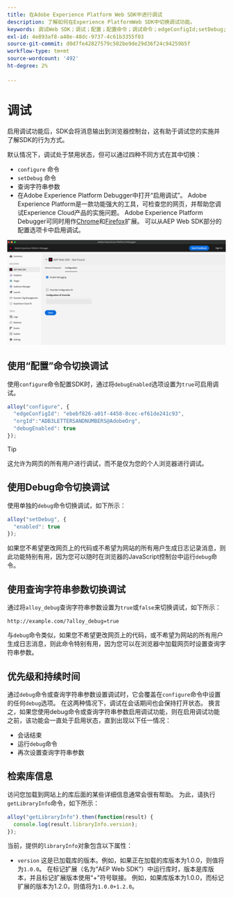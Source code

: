 ```yaml
---
title: 在Adobe Experience Platform Web SDK中进行调试
description: 了解如何在Experience PlatformWeb SDK中切换调试功能。
keywords: 调试Web SDK；调试；配置；配置命令；调试命令；edgeConfigId;setDebug;debugEnabled；调试；
exl-id: 4e893af8-a48e-48dc-9737-4c61b3355f03
source-git-commit: d0d7fe42827579c502be9de29d36f24c94259b5f
workflow-type: tm+mt
source-wordcount: '492'
ht-degree: 2%

---
```


# 调试

启用调试功能后，SDK会将消息输出到浏览器控制台，这有助于调试您的实施并了解SDK的行为方式。

默认情况下，调试处于禁用状态，但可以通过四种不同方式在其中切换：

* `configure` 命令
* `setDebug` 命令
* 查询字符串参数
* 在Adobe Experience Platform Debugger中打开“启用调试”。 Adobe Experience Platform是一款功能强大的工具，可检查您的网页，并帮助您调试Experience Cloud产品的实施问题。 Adobe Experience Platform Debugger可同时用作[Chrome](https://chrome.google.com/webstore/detail/adobe-experience-platform/bfnnokhpnncpkdmbokanobigaccjkpob)和[Firefox](https://addons.mozilla.org/zh-CN/firefox/addon/adobe-experience-platform-dbg/)扩展。 可以从AEP Web SDK部分的配置选项卡中启用调试。

![](../images/enable-debugging.png)

## 使用“配置”命令切换调试

使用`configure`命令配置SDK时，通过将`debugEnabled`选项设置为`true`可启用调试。

```javascript
alloy("configure", {
  "edgeConfigId": "ebebf826-a01f-4458-8cec-ef61de241c93",
  "orgId":"ADB3LETTERSANDNUMBERS@AdobeOrg",
  "debugEnabled": true
});
```

>[!TIP]
>
>这允许为网页的所有用户进行调试，而不是仅为您的个人浏览器进行调试。

## 使用Debug命令切换调试

使用单独的`debug`命令切换调试，如下所示：

```javascript
alloy("setDebug", {
  "enabled": true
});
```

如果您不希望更改网页上的代码或不希望为网站的所有用户生成日志记录消息，则此功能特别有用，因为您可以随时在浏览器的JavaScript控制台中运行`debug`命令。

## 使用查询字符串参数切换调试

通过将`alloy_debug`查询字符串参数设置为`true`或`false`来切换调试，如下所示：

```HTTP
http://example.com/?alloy_debug=true
```

与`debug`命令类似，如果您不希望更改网页上的代码，或不希望为网站的所有用户生成日志消息，则此命令特别有用，因为您可以在浏览器中加载网页时设置查询字符串参数。

## 优先级和持续时间

通过`debug`命令或查询字符串参数设置调试时，它会覆盖在`configure`命令中设置的任何`debug`选项。 在这两种情况下，调试在会话期间也会保持打开状态。 换言之，如果您使用debug命令或查询字符串参数启用调试功能，则在启用调试功能之前，该功能会一直处于启用状态，直到出现以下任一情况：

* 会话结束
* 运行`debug`命令
* 再次设置查询字符串参数

## 检索库信息

访问您加载到网站上的库后面的某些详细信息通常会很有帮助。 为此，请执行`getLibraryInfo`命令，如下所示：

```js
alloy("getLibraryInfo").then(function(result) {
  console.log(result.libraryInfo.version);
});
```

当前，提供的`libraryInfo`对象包含以下属性：

* `version` 这是已加载库的版本。例如，如果正在加载的库版本为1.0.0，则值将为`1.0.0`。 在标记扩展（名为“AEP Web SDK”）中运行库时，版本是库版本，并且标记扩展版本使用“+”符号联接。 例如，如果库版本为1.0.0，而标记扩展的版本为1.2.0，则值将为`1.0.0+1.2.0`。
